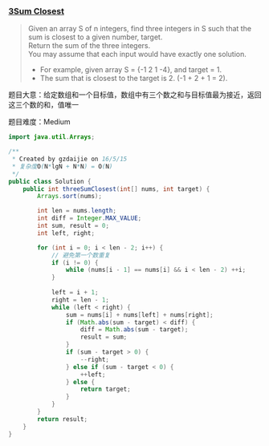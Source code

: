 ### [3Sum Closest](https://leetcode.com/problems/3sum-closest/)

> Given an array S of n integers, find three integers in S such that the sum is closest to a given number, target.  <br/>
> Return the sum of the three integers.  <br/>
> You may assume that each input would have exactly one solution.  <br/>
> * For example, given array S = {-1 2 1 -4}, and target = 1.  <br/>
> * The sum that is closest to the target is 2. (-1 + 2 + 1 = 2).

题目大意：给定数组和一个目标值，数组中有三个数之和与目标值最为接近，返回这三个数的和，值唯一

题目难度：Medium

```java
import java.util.Arrays;

/**
 * Created by gzdaijie on 16/5/15
 * 复杂度O(N*lgN + N*N) = O(N)
 */
public class Solution {
    public int threeSumClosest(int[] nums, int target) {
        Arrays.sort(nums);

        int len = nums.length;
        int diff = Integer.MAX_VALUE;
        int sum, result = 0;
        int left, right;

        for (int i = 0; i < len - 2; i++) {
            // 避免第一个数重复
            if (i != 0) {
                while (nums[i - 1] == nums[i] && i < len - 2) ++i;
            }
            
            left = i + 1;
            right = len - 1;
            while (left < right) {
                sum = nums[i] + nums[left] + nums[right];
                if (Math.abs(sum - target) < diff) {
                    diff = Math.abs(sum - target);
                    result = sum;
                }
                if (sum - target > 0) {
                    --right;
                } else if (sum - target < 0) {
                    ++left;
                } else {
                    return target;
                }
            }
        }
        return result;
    }
}
```
